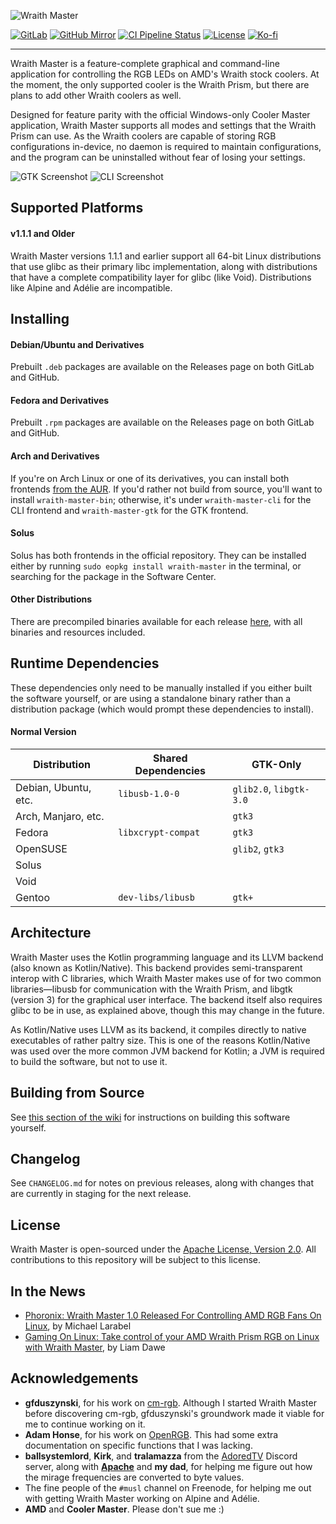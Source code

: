 ![Wraith Master][wraith-master-logo]

[![GitLab][gitlab-badge]](https://gitlab.com/serebit/wraith-master)
[![GitHub Mirror][github-badge]](https://github.com/serebit/wraith-master)
[![CI Pipeline Status][pipeline-status-badge]](https://gitlab.com/serebit/wraith-master/commits/master)
[![License][license-badge]](https://www.apache.org/licenses/LICENSE-2.0.html)
[![Ko-fi][kofi-badge]](https://ko-fi.com/serebit)

---

Wraith Master is a feature-complete graphical and command-line application for controlling the RGB LEDs on AMD's Wraith stock coolers. At the moment, the only supported cooler is the Wraith Prism, but there are plans to add other Wraith coolers as well.

Designed for feature parity with the official Windows-only Cooler Master application, Wraith Master supports all modes and settings that the Wraith Prism can use. As the Wraith coolers are capable of storing RGB configurations in-device, no daemon is required to maintain configurations, and the program can be uninstalled without fear of losing your settings.

![GTK Screenshot][wraith-master-screenshot]
![CLI Screenshot][wraith-master-terminal-screenshot]

## Supported Platforms

#### v1.1.1 and Older

Wraith Master versions 1.1.1 and earlier support all 64-bit Linux distributions that use glibc as their primary libc implementation, along with distributions that have a complete compatibility layer for glibc (like Void). Distributions like Alpine and Adélie are incompatible.

## Installing

#### Debian/Ubuntu and Derivatives

Prebuilt `.deb` packages are available on the Releases page on both GitLab and GitHub.

#### Fedora and Derivatives

Prebuilt `.rpm` packages are available on the Releases page on both GitLab and GitHub.

#### Arch and Derivatives

If you're on Arch Linux or one of its derivatives, you can install both frontends [from the AUR](https://aur.archlinux.org/packages/?K=wraith%2Dmaster). If you'd rather not build from source, you'll want to install `wraith-master-bin`; otherwise, it's under `wraith-master-cli` for the CLI frontend and `wraith-master-gtk` for the GTK frontend.

#### Solus

Solus has both frontends in the official repository. They can be installed either by running `sudo eopkg install wraith-master` in the terminal, or searching for the package in the Software Center.

#### Other Distributions

There are precompiled binaries available for each release [here](https://gitlab.com/serebit/wraith-master/-/releases), with all binaries and resources included.

## Runtime Dependencies

These dependencies only need to be manually installed if you either built the software yourself, or are using a standalone binary rather than a distribution package (which would prompt these dependencies to install).

#### Normal Version

| Distribution           | Shared Dependencies | GTK-Only                |
|------------------------|---------------------|-------------------------|
| Debian, Ubuntu, etc.   | `libusb-1.0-0`      | `glib2.0`, `libgtk-3.0` |
| Arch, Manjaro, etc.    |                     | `gtk3`                  |
| Fedora                 | `libxcrypt-compat`  | `gtk3`                  |
| OpenSUSE               |                     | `glib2`, `gtk3`         |
| Solus                  |                     |                         |
| Void                   |                     |                         |
| Gentoo                 | `dev-libs/libusb`   | `gtk+`                  |

## Architecture

Wraith Master uses the Kotlin programming language and its LLVM backend (also known as Kotlin/Native). This backend provides semi-transparent interop with C libraries, which Wraith Master makes use of for two common libraries—libusb for communication with the Wraith Prism, and libgtk (version 3) for the graphical user interface. The backend itself also requires glibc to be in use, as explained above, though this may change in the future.

As Kotlin/Native uses LLVM as its backend, it compiles directly to native executables of rather paltry size. This is one of the reasons Kotlin/Native was used over the more common JVM backend for Kotlin; a JVM is required to build the software, but not to use it.

## Building from Source

See [this section of the wiki](https://gitlab.com/serebit/wraith-master/-/wikis/help/building-from-source) for instructions on building this software yourself.

## Changelog

See `CHANGELOG.md` for notes on previous releases, along with changes that are currently in staging for the next release.

## License

Wraith Master is open-sourced under the [Apache License, Version 2.0](https://www.apache.org/licenses/LICENSE-2.0.html). All contributions to this repository will be subject to this license.

## In the News

- [Phoronix: Wraith Master 1.0 Released For Controlling AMD RGB Fans On Linux](https://www.phoronix.com/scan.php?page=news_item&px=Wraith-Master-1.0), by Michael Larabel
- [Gaming On Linux: Take control of your AMD Wraith Prism RGB on Linux with Wraith Master](https://www.gamingonlinux.com/2020/08/take-control-of-your-amd-wraith-prism-rgb-on-linux-with-wraith-master), by Liam Dawe

## Acknowledgements

- **gfduszynski**, for his work on [cm-rgb](https://github.com/gfduszynski/cm-rgb). Although I started Wraith Master before discovering cm-rgb, gfduszynski's groundwork made it viable for me to continue working on it.
- **Adam Honse**, for his work on [OpenRGB](https://gitlab.com/CalcProgrammer1/OpenRGB). This had some extra documentation on specific functions that I was lacking.
- **ballsystemlord**, **Kirk**, and **tralamazza** from the [AdoredTV](https://adoredtv.com/) Discord server, along with **[Apache](https://github.com/Apache-HB)** and **my dad**, for helping me figure out how the mirage frequencies are converted to byte values.
- The fine people of the `#musl` channel on Freenode, for helping me out with getting Wraith Master working on Alpine and Adélie.
- **AMD** and **Cooler Master**. Please don't sue me :) 

[wraith-master-logo]: https://serebit.com/images/wraith-master-banner-nopad.svg "Wraith Master"
[gitlab-badge]: https://img.shields.io/badge/-gitlab-6e49cb?logo=gitlab "GitLab"
[github-badge]: https://img.shields.io/badge/-github-505050?logo=github "GitLab"
[pipeline-status-badge]: https://gitlab.com/serebit/wraith-master/badges/master/pipeline.svg "Pipeline Status"
[license-badge]: https://img.shields.io/badge/License-Apache%202.0-lightgrey.svg "License"
[kofi-badge]: https://img.shields.io/badge/-ko--fi-ff5f5f?logo=ko-fi&logoColor=white "Ko-fi"
[wraith-master-screenshot]: https://serebit.com/images/wraith-master-screenshot.png "GTK Screenshot"
[wraith-master-terminal-screenshot]: https://serebit.com/images/wraith-master-terminal-screenshot.png "CLI Screenshot"
